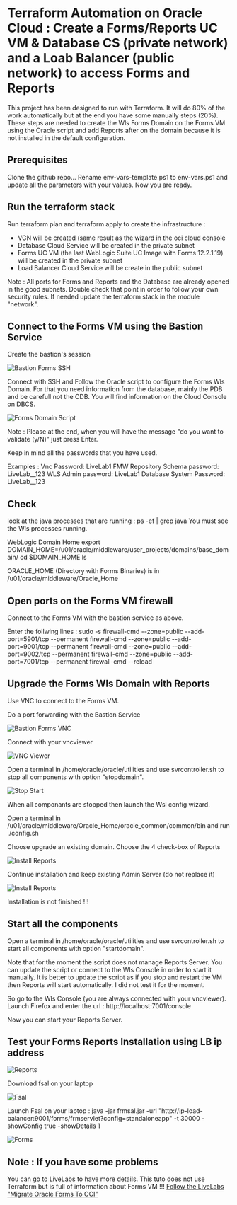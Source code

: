 # Terraform Automation on Oracle Cloud : Create a Forms/Reports UC VM & Database CS (private network) and a Loab Balancer (public network) to access Forms and Reports

This project has been designed to run with Terraform. It will do 80% of the work automatically but at the end you have some manually steps (20%). These steps are needed to create the Wls Forms Domain on the Forms VM using the Oracle script and add Reports after on the domain because it is not installed in the default configuration.  

## Prerequisites

Clone the github repo...
Rename env-vars-template.ps1 to env-vars.ps1 and update all the parameters with your values.
Now you are ready.   

## Run the terraform stack

Run terraform plan and terraform apply to create the infrastructure :

<ul>
<li> VCN will be created (same result as the wizard in the oci cloud console</li>
<li> Database Cloud Service will be created in the private subnet</li>
<li> Forms UC VM (the last WebLogic Suite UC Image with Forms 12.2.1.19) will be created in the private subnet</li>
<li> Load Balancer Cloud Service will be create in the public subnet</li>
</ul>

Note : All ports for Forms and Reports and the Database are already opened in the good subnets. Double check that point in order to follow your own security rules. If needed update the terraform stack in the module "network". 

## Connect to the Forms VM using the Bastion Service

Create the bastion's session

![Bastion Forms SSH](./documentation/bastionformsvmssh.png)

Connect with SSH and Follow the Oracle script to configure the Forms Wls Domain. For that you need information from the database, mainly the PDB and be carefull not the CDB. You will find information on the Cloud Console on DBCS.

![Forms Domain Script](./documentation/formsdomainscript.png)

Note : 
Please at the end, when you will have the message "do you want to validate (y/N)" just press Enter.

Keep in mind all the passwords that you have used.

Examples : 
Vnc Password: LiveLab1
FMW Repository Schema password: LiveLab__123
WLS Admin password: LiveLab1
Database System Password: LiveLab__123

## Check

look at the java processes that are running : ps -ef | grep java
You must see the Wls processes running.

WebLogic Domain Home
export DOMAIN_HOME=/u01/oracle/middleware/user_projects/domains/base_domain/
cd $DOMAIN_HOME
ls

ORACLE_HOME (Directory with Forms Binaries) is in /u01/oracle/middleware/Oracle_Home

## Open ports on the Forms VM firewall

Connect to the Forms VM with the bastion service as above.

Enter the follwing lines :
sudo -s 
firewall-cmd --zone=public --add-port=5901/tcp --permanent
firewall-cmd --zone=public --add-port=9001/tcp --permanent
firewall-cmd --zone=public --add-port=9002/tcp --permanent
firewall-cmd --zone=public --add-port=7001/tcp --permanent
firewall-cmd --reload

## Upgrade the Forms Wls Domain with Reports

Use VNC to connect to the Forms VM.

Do a port forwarding with the Bastion Service

![Bastion Forms VNC](./documentation/bastionformsvmvnc.png)

Connect with your vncviewer

![VNC Viewer](./documentation/vncviewer.png)


Open a terminal in /home/oracle/oracle/utilities and use svrcontroller.sh to stop all components with option "stopdomain".

![Stop Start](./documentation/stopstart.png)

When all componants are stopped then launch the Wsl config wizard.

Open a terminal in /u01/oracle/middleware/Oracle_Home/oracle_common/common/bin and run ./config.sh

Choose upgrade an existing domain.
Choose the 4 check-box of Reports

![Install Reports](./documentation/upgradedomain.png)

Continue installation and keep existing Admin Server (do not replace it)

![Install Reports](./documentation/upgradedomain2.png)

Installation is not finished !!!

## Start all the components

Open a terminal in /home/oracle/oracle/utilities and use svrcontroller.sh to start all components with option "startdomain".

Note that for the moment the script does not manage Reports Server. You can update the script or connect to the Wls Console in order to start it manually. It is better to update the script as if you stop and restart the VM then Reports will start automatically. I did not test it for the moment.

So go to the Wls Console (you are always connected with your vncviewer). Launch Firefox and enter the url : http://localhost:7001/console

Now you can start your Reports Server.

## Test your Forms Reports Installation using LB ip address

![Reports](./documentation/reports.png)

Download fsal on your laptop

![Fsal](./documentation/fsal.png)

Launch Fsal on your laptop :  java -jar frmsal.jar -url "http://ip-load-balancer:9001/forms/frmservlet?config=standaloneapp" -t 30000 -showConfig true -showDetails 1

![Forms](./documentation/forms.png)

## Note : If you have some problems

You can go to LiveLabs to have more details. This tuto does not use Terraform but is full of information about Forms VM !!!
<a href="https://apexapps.oracle.com/pls/apex/r/dbpm/livelabs/view-workshop?wid=3168&clear=RR,180&session=5288951176359" target="_blank">Follow the LiveLabs "Migrate Oracle Forms To OCI"</a>



